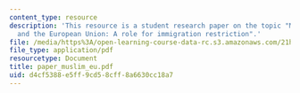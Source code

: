 ```yaml
---
content_type: resource
description: 'This resource is a student research paper on the topic "Muslim Integration
  and the European Union: A role for immigration restriction".'
file: /media/https%3A/open-learning-course-data-rc.s3.amazonaws.com/21h-221-the-places-of-migration-in-united-states-history-fall-2006/d4cf5388e5ff9cd58cff8a6630cc18a7_paper_muslim_eu.pdf
file_type: application/pdf
resourcetype: Document
title: paper_muslim_eu.pdf
uid: d4cf5388-e5ff-9cd5-8cff-8a6630cc18a7
---
```

